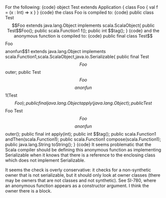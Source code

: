 For the following:
{code}
object Test extends Application {
  class Foo {
    val f = (x : Int) => x
  }
}
{code}
the class Foo is compiled to:
{code}
public class Test$$Foo extends java.lang.Object implements scala.ScalaObject{
    public Test$$Foo();
    public scala.Function1 f();
    public int $$tag();
}
{code}
and the anonymous function is compiled to:
{code}
public final class Test$$Foo$$$$anonfun$$1 extends java.lang.Object implements scala.Function1,scala.ScalaObject,java.io.Serializable{
    public final Test$$Foo $$outer;
    public Test$$Foo$$$$anonfun$$1(Test$$Foo);
    public final java.lang.Object apply(java.lang.Object);
    public Test$$Foo Test$$Foo$$$$anonfun$$$$$$outer();
    public final int apply(int);
    public int $$tag();
    public scala.Function1 andThen(scala.Function1);
    public scala.Function1 compose(scala.Function1);
    public java.lang.String toString();
}
{code}
It seems problematic that the Scala compiler should be defining this anonymous function as implementing Serializable when it knows that there is a reference to the enclosing class which does not implement Serializable.

It seems the check is overly conservative: it checks for a non-synthetic owner that is not serializable, but it should only look at owner classes (there may be owners that are not classes and not synthetic). See SI-780, where an anonymous function appears as a constructor argument. I think the owner there is a block.
